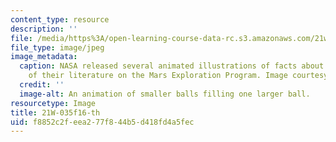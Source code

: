 ```yaml
---
content_type: resource
description: ''
file: /media/https%3A/open-learning-course-data-rc.s3.amazonaws.com/21w-035-science-writing-and-new-media-communicating-science-to-the-public-fall-2016/f8852c2feea277f844b5d418fd4a5fec_21W-035f16-th.jpg
file_type: image/jpeg
image_metadata:
  caption: NASA released several animated illustrations of facts about Mars as part
    of their literature on the Mars Exploration Program. Image courtesy of [NASA](https://mars.nasa.gov/allaboutmars/facts/#?c=inspace&s=distance).
  credit: ''
  image-alt: An animation of smaller balls filling one larger ball.
resourcetype: Image
title: 21W-035f16-th
uid: f8852c2f-eea2-77f8-44b5-d418fd4a5fec
---
```

